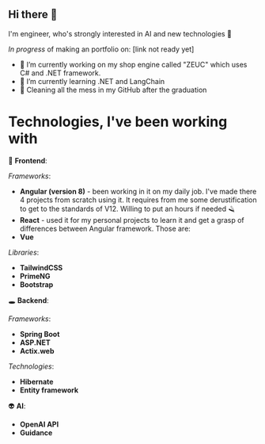 ## Hi there 👋

I'm engineer, who's strongly interested in AI and new technologies :robot: 

*In progress* of making an portfolio on: [link not ready yet]

- 🔭 I’m currently working on my shop engine called "ZEUC" which uses C# and .NET framework.
- 🌱 I’m currently learning .NET and LangChain
- :broom: Cleaning all the mess in my GitHub after the graduation 

# Technologies, I've been working with

:dizzy: **Frontend**:

*Frameworks*:
 - **Angular (version 8)** - been working in it on my daily job. I've made there 4 projects from scratch using it. It requires from me some derustification to get to the standards of V12. Willing to put an hours if needed :razor:
 - **React** - used it for my personal projects to learn it and get a grasp of differences between Angular framework. Those are:
 - **Vue**

*Libraries*:
 - **TailwindCSS**
 - **PrimeNG**
 - **Bootstrap**

:hole: **Backend**:

*Frameworks*:
 - **Spring Boot**
 - **ASP.NET**
 - **Actix.web**

*Technologies*:
 - **Hibernate**
 - **Entity framework**

:alien: **AI**:

 - **OpenAI API**
 - **Guidance**
